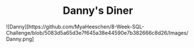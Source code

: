 <h1 align="center">Danny's Diner</h1>
![Danny][https://github.com/MyaHeeschen/8-Week-SQL-Challenge/blob/5083d5a65d3e7f645a38e44590e7b382666c8d26/Images/Danny.png]
